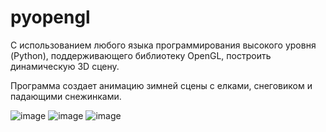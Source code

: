 # pyopengl
С использованием любого языка программирования высокого уровня (Python), поддерживающего библиотеку OpenGL, построить динамическую 3D сцену. 

Программа создает анимацию зимней сцены с елками, снеговиком и падающими снежинками.

![image](https://github.com/user-attachments/assets/f7e57ac3-5e96-4598-b08e-ba9976359981)
![image](https://github.com/user-attachments/assets/ecb4bc29-5418-4a7e-ac74-8fe45613a770)
![image](https://github.com/user-attachments/assets/6eaeb15c-70d1-4b6e-93ac-062f7082f8f2)
